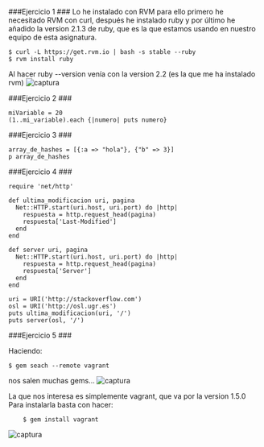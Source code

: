 ###Ejercicio 1 ###
Lo he instalado con RVM para ello primero he necesitado RVM con curl, después he instalado ruby y por último he añadido la version 2.1.3 de ruby, que es la que estamos usando en nuestro equipo de esta asignatura.

    $ curl -L https://get.rvm.io | bash -s stable --ruby
    $ rvm install ruby

Al hacer ruby --version venía con la version 2.2 (es la que me ha instalado rvm)
![captura](http://s25.postimg.org/ou1d2v7wf/Screen_Shot_2015_01_04_at_17_49_02.png)

###Ejercicio 2 ###

    miVariable = 20
    (1..mi_variable).each {|numero| puts numero}

###Ejercicio 3 ###

    array_de_hashes = [{:a => "hola"}, {"b" => 3}]
    p array_de_hashes

###Ejercicio 4 ###

    require 'net/http'

    def ultima_modificacion uri, pagina
      Net::HTTP.start(uri.host, uri.port) do |http|
        respuesta = http.request_head(pagina)
        respuesta['Last-Modified']
      end
    end

    def server uri, pagina
      Net::HTTP.start(uri.host, uri.port) do |http|
        respuesta = http.request_head(pagina)
        respuesta['Server']
      end
    end

    uri = URI('http://stackoverflow.com')
    osl = URI('http://osl.ugr.es')
    puts ultima_modificacion(uri, '/')
    puts server(osl, '/')

###Ejercicio 5 ###

Haciendo:

    $ gem seach --remote vagrant 

nos salen muchas gems...
![captura](http://s25.postimg.org/fnj2fl2nz/Screen_Shot_2015_01_04_at_18_34_31.png)

La que nos interesa es simplemente vagrant, que va por la version 1.5.0
Para instalarla basta con hacer:

    	$ gem install vagrant
![captura](http://s25.postimg.org/7w2ch0yin/Screen_Shot_2015_01_04_at_18_35_34.png)